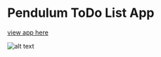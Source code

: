 # Pendulum ToDo List App

[view app here](https://pendulum-project.herokuapp.com/pendulum)

![alt text](/img/Pendulum-P2-img3)